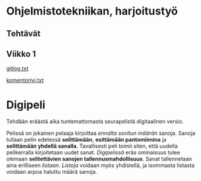 # Ohjelmistotekniikan, harjoitustyö

## Tehtävät

## Viikko 1

[gitlog.txt](https://github.com/Akapsio/ot-harjoitustyo/blob/master/laskarit/viikko1/komentorivi.txt)

[komentorivi.txt](https://github.com/Akapsio/ot-harjoitustyo/blob/master/laskarit/viikko1/gitlog.txt)


# Digipeli

Tehdään eräästä aika tuntemattomasta seurapelistä digitaalinen versio. 

Pelissä on jokainen pelaaja kirjoittaa _ennalta sovitun määrän_ sanoja. Sanoja tullaan pelin edetessä __selittämään__, __esittämään pantomiimina__ ja __selittämään yhdellä sanalla__. Tavallisesti peli toimii siten, että uudella pelikerralla kirjoitetaan uudet sanat. *Digipelissä* eräs ominaisuus tulee olemaan __selitettävien sanojen tallennusmahdollisuus__. Sanat tallennetaan aina erilliseen *listaan*. *Listoja* voidaan myös yhdistellä, ja isommasta listasta voidaan arpoa haluttu määrä sanoja.
